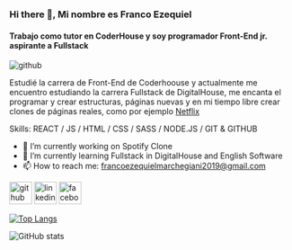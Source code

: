 ### Hi there 👋, Mi nombre es Franco Ezequiel
#### Trabajo como tutor en CoderHouse y soy programador Front-End jr. aspirante a Fullstack
![github](https://i.pinimg.com/564x/5f/e7/63/5fe763cae9b0287750d247d0222d0f97.jpg)

Estudié la carrera de Front-End de Coderhoouse y actualmente me encuentro estudiando la carrera Fullstack de DigitalHouse, me encanta el programar y crear estructuras, páginas nuevas y en mi tiempo libre crear clones de páginas reales, como por ejemplo [Netflix](https://franco-ezequiel-marchegiani.github.io/netflix-clone/)

Skills: REACT / JS / HTML / CSS / SASS / NODE.JS / GIT & GITHUB

- 🔭 I’m currently working on Spotify Clone 
- 🌱 I’m currently learning Fullstack in DigitalHouse and English Software 
- 📫 How to reach me: francoezequielmarchegiani2019@gmail.com 


[<img src='https://cdn.jsdelivr.net/npm/simple-icons@3.0.1/icons/github.svg' alt='github' height='40'>](https://github.com/Franco-Ezequiel-Marchegiani)  [<img src='https://cdn.jsdelivr.net/npm/simple-icons@3.0.1/icons/linkedin.svg' alt='linkedin' height='40'>](https://www.linkedin.com/in/https://www.linkedin.com/in/franco-ezequiel-marchegiani-7b8712199//)  [<img src='https://cdn.jsdelivr.net/npm/simple-icons@3.0.1/icons/facebook.svg' alt='facebook' height='40'>](https://www.facebook.com/https://www.facebook.com/eze.cavs1)  

[![Top Langs](https://github-readme-stats.vercel.app/api/top-langs/?username=Franco-Ezequiel-Marchegiani)](https://github.com/anuraghazra/github-readme-stats)

![GitHub stats](https://github-readme-stats.vercel.app/api?username=Franco-Ezequiel-Marchegiani&show_icons=true)  

